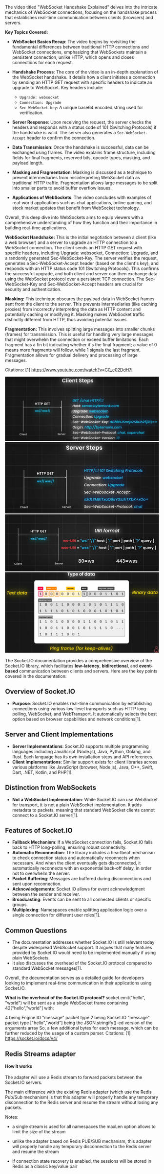 The video titled "WebSocket Handshake Explained" delves into the intricate mechanics of WebSocket connections, focusing on the handshake process that establishes real-time communication between clients (browsers) and servers. 

**Key Topics Covered:**

- **WebSocket Basics Recap**: The video begins by revisiting the fundamental differences between traditional HTTP connections and WebSocket connections, emphasizing that WebSockets maintain a persistent connection, unlike HTTP, which opens and closes connections for each request.

- **Handshake Process**: The core of the video is an in-depth explanation of the WebSocket handshake. It details how a client initiates a connection by sending an HTTP GET request with specific headers to indicate an upgrade to WebSocket. Key headers include:
  - `Upgrade: websocket`
  - `Connection: Upgrade`
  - `Sec-WebSocket-Key`: A unique base64 encoded string used for verification.

- **Server Response**: Upon receiving the request, the server checks the headers and responds with a status code of 101 (Switching Protocols) if the handshake is valid. The server also generates a `Sec-WebSocket-Accept` header to confirm the connection.

- **Data Transmission**: Once the handshake is successful, data can be exchanged using frames. The video explains frame structure, including fields for final fragments, reserved bits, opcode types, masking, and payload length.

- **Masking and Fragmentation**: Masking is discussed as a technique to prevent intermediaries from misinterpreting WebSocket data as traditional HTTP traffic. Fragmentation allows large messages to be split into smaller parts to avoid buffer overflow issues.

- **Applications of WebSockets**: The video concludes with examples of real-world applications such as chat applications, online gaming, and stock market updates that benefit from WebSocket technology.

Overall, this deep dive into WebSockets aims to equip viewers with a comprehensive understanding of how they function and their importance in building real-time applications.





**WebSocket Handshake:** This is the initial negotiation between a client (like a web browser) and a server to upgrade an HTTP connection to a WebSocket connection. The client sends an HTTP GET request with specific headers, including Upgrade: websocket, Connection: Upgrade, and a randomly generated Sec-WebSocket-Key. The server verifies the request, generates a Sec-WebSocket-Accept header (based on the client's key), and responds with an HTTP status code 101 (Switching Protocols). This confirms the successful upgrade, and both client and server can then exchange data using the WebSocket protocol over a persistent TCP connection. The Sec-WebSocket-Key and Sec-WebSocket-Accept headers are crucial for security and authentication.

**Masking:** This technique obscures the payload data in WebSocket frames sent from the client to the server. This prevents intermediaries (like caching proxies) from incorrectly interpreting the data as HTTP content and potentially caching or modifying it. Masking makes WebSocket traffic distinctly different from HTTP, thus avoiding potential issues.

**Fragmentation:** This involves splitting large messages into smaller chunks (frames) for transmission. This is useful for handling very large messages that might overwhelm the connection or exceed buffer limitations. Each fragment has a fin bit indicating whether it's the final fragment; a value of 0 means more fragments will follow, while 1 signals the last fragment. Fragmentation allows for gradual delivery and processing of large messages.


Citations:
[1] https://www.youtube.com/watch?v=G0_e02DdH7I

![alt text](image.png)
![alt text](image-1.png)
![alt text](image-2.png)
![alt text](image-3.png)


The Socket.IO documentation provides a comprehensive overview of the Socket.IO library, which facilitates **low-latency**, **bidirectional**, and **event-based** communication between clients and servers. Here are the key points covered in the documentation:

## Overview of Socket.IO
- **Purpose**: Socket.IO enables real-time communication by establishing connections using various low-level transports such as HTTP long-polling, WebSocket, and WebTransport. It automatically selects the best option based on browser capabilities and network conditions[1].

## Server and Client Implementations
- **Server Implementations**: Socket.IO supports multiple programming languages including JavaScript (Node.js), Java, Python, Golang, and Rust. Each language has its own installation steps and API references.
- **Client Implementations**: Similar support exists for client libraries across various platforms like JavaScript (browser, Node.js), Java, C++, Swift, Dart, .NET, Kotlin, and PHP[1].

## Distinction from WebSockets
- **Not a WebSocket Implementation**: While Socket.IO can use WebSocket for transport, it is not a plain WebSocket implementation. It adds metadata to packets, meaning that standard WebSocket clients cannot connect to a Socket.IO server[1].

## Features of Socket.IO
- **Fallback Mechanism**: If a WebSocket connection fails, Socket.IO falls back to HTTP long-polling, ensuring robust connectivity.
- **Automatic Reconnection**: The library includes a heartbeat mechanism to check connection status and automatically reconnects when necessary. And when the client eventually gets disconnected, it automatically reconnects with an exponential back-off delay, in order not to overwhelm the server.
- **Packet Buffering**: Messages are buffered during disconnections and sent upon reconnection.
- **Acknowledgements**: Socket.IO allows for event acknowledgment between the sender and receiver.
- **Broadcasting**: Events can be sent to all connected clients or specific groups.
- **Multiplexing**: Namespaces enable splitting application logic over a single connection for different user roles[1].

## Common Questions
- The documentation addresses whether Socket.IO is still relevant today despite widespread WebSocket support. It argues that many features provided by Socket.IO would need to be implemented manually if using plain WebSockets.
- It also discusses the overhead of the Socket.IO protocol compared to standard WebSocket messages[1]. 

Overall, the documentation serves as a detailed guide for developers looking to implement real-time communication in their applications using Socket.IO.



**What is the overhead of the Socket.IO protocol?**
socket.emit("hello", "world") will be sent as a single WebSocket frame containing 42["hello","world"] with:

4 being Engine.IO "message" packet type
2 being Socket.IO "message" packet type
["hello","world"] being the JSON.stringify()-ed version of the arguments array
So, a few additional bytes for each message, which can be further reduced by the usage of a custom parser.
Citations:
[1] https://socket.io/docs/v4/



## Redis Streams adapter
#### How it works
The adapter will use a Redis stream to forward packets between the Socket.IO servers.

The main difference with the existing Redis adapter (which use the Redis Pub/Sub mechanism) is that this adapter will properly handle any temporary disconnection to the Redis server and resume the stream without losing any packets.

Notes:

  * a single stream is used for all namespaces
  the maxLen option allows to limit the size of the stream

  * unlike the adapter based on Redis PUB/SUB mechanism, this adapter will properly handle any temporary disconnection to the Redis server and resume the stream
  
  * if connection state recovery is enabled, the sessions will be stored in Redis as a classic key/value pair
